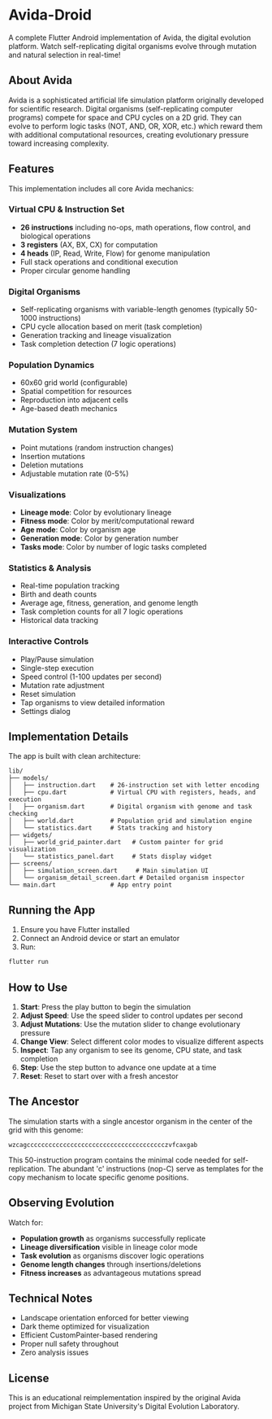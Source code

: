# Avida-Droid

A complete Flutter Android implementation of Avida, the digital evolution platform. Watch self-replicating digital organisms evolve through mutation and natural selection in real-time!

## About Avida

Avida is a sophisticated artificial life simulation platform originally developed for scientific research. Digital organisms (self-replicating computer programs) compete for space and CPU cycles on a 2D grid. They can evolve to perform logic tasks (NOT, AND, OR, XOR, etc.) which reward them with additional computational resources, creating evolutionary pressure toward increasing complexity.

## Features

This implementation includes all core Avida mechanics:

### Virtual CPU & Instruction Set
- **26 instructions** including no-ops, math operations, flow control, and biological operations
- **3 registers** (AX, BX, CX) for computation
- **4 heads** (IP, Read, Write, Flow) for genome manipulation
- Full stack operations and conditional execution
- Proper circular genome handling

### Digital Organisms
- Self-replicating organisms with variable-length genomes (typically 50-1000 instructions)
- CPU cycle allocation based on merit (task completion)
- Generation tracking and lineage visualization
- Task completion detection (7 logic operations)

### Population Dynamics
- 60x60 grid world (configurable)
- Spatial competition for resources
- Reproduction into adjacent cells
- Age-based death mechanics

### Mutation System
- Point mutations (random instruction changes)
- Insertion mutations
- Deletion mutations
- Adjustable mutation rate (0-5%)

### Visualizations
- **Lineage mode**: Color by evolutionary lineage
- **Fitness mode**: Color by merit/computational reward
- **Age mode**: Color by organism age
- **Generation mode**: Color by generation number
- **Tasks mode**: Color by number of logic tasks completed

### Statistics & Analysis
- Real-time population tracking
- Birth and death counts
- Average age, fitness, generation, and genome length
- Task completion counts for all 7 logic operations
- Historical data tracking

### Interactive Controls
- Play/Pause simulation
- Single-step execution
- Speed control (1-100 updates per second)
- Mutation rate adjustment
- Reset simulation
- Tap organisms to view detailed information
- Settings dialog

## Implementation Details

The app is built with clean architecture:

```
lib/
├── models/
│   ├── instruction.dart    # 26-instruction set with letter encoding
│   ├── cpu.dart            # Virtual CPU with registers, heads, and execution
│   ├── organism.dart       # Digital organism with genome and task checking
│   ├── world.dart          # Population grid and simulation engine
│   └── statistics.dart     # Stats tracking and history
├── widgets/
│   ├── world_grid_painter.dart   # Custom painter for grid visualization
│   └── statistics_panel.dart     # Stats display widget
├── screens/
│   ├── simulation_screen.dart     # Main simulation UI
│   └── organism_detail_screen.dart # Detailed organism inspector
└── main.dart               # App entry point
```

## Running the App

1. Ensure you have Flutter installed
2. Connect an Android device or start an emulator
3. Run:
```bash
flutter run
```

## How to Use

1. **Start**: Press the play button to begin the simulation
2. **Adjust Speed**: Use the speed slider to control updates per second
3. **Adjust Mutations**: Use the mutation slider to change evolutionary pressure
4. **Change View**: Select different color modes to visualize different aspects
5. **Inspect**: Tap any organism to see its genome, CPU state, and task completion
6. **Step**: Use the step button to advance one update at a time
7. **Reset**: Reset to start over with a fresh ancestor

## The Ancestor

The simulation starts with a single ancestor organism in the center of the grid with this genome:
```
wzcagcccccccccccccccccccccccccccccccccccccczvfcaxgab
```

This 50-instruction program contains the minimal code needed for self-replication. The abundant 'c' instructions (nop-C) serve as templates for the copy mechanism to locate specific genome positions.

## Observing Evolution

Watch for:
- **Population growth** as organisms successfully replicate
- **Lineage diversification** visible in lineage color mode
- **Task evolution** as organisms discover logic operations
- **Genome length changes** through insertions/deletions
- **Fitness increases** as advantageous mutations spread

## Technical Notes

- Landscape orientation enforced for better viewing
- Dark theme optimized for visualization
- Efficient CustomPainter-based rendering
- Proper null safety throughout
- Zero analysis issues

## License

This is an educational reimplementation inspired by the original Avida project from Michigan State University's Digital Evolution Laboratory.
